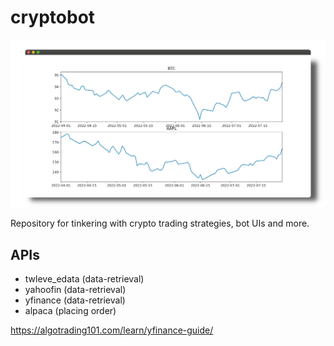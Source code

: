 # cryptobot
![projectimage](img/plotter.png)

Repository for tinkering with crypto trading strategies, bot UIs and more.

## APIs
* twleve_edata (data-retrieval)
* yahoofin (data-retrieval)
* yfinance (data-retrieval)
* alpaca (placing order)

https://algotrading101.com/learn/yfinance-guide/